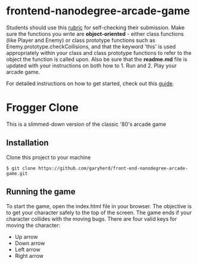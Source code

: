 frontend-nanodegree-arcade-game
===============================

Students should use this [rubric](https://review.udacity.com/#!/projects/2696458597/rubric) for self-checking their submission. Make sure the functions you write are **object-oriented** - either class functions (like Player and Enemy) or class prototype functions such as Enemy.prototype.checkCollisions, and that the keyword 'this' is used appropriately within your class and class prototype functions to refer to the object the function is called upon. Also be sure that the **readme.md** file is updated with your instructions on both how to 1. Run and 2. Play your arcade game.

For detailed instructions on how to get started, check out this [guide](https://docs.google.com/document/d/1v01aScPjSWCCWQLIpFqvg3-vXLH2e8_SZQKC8jNO0Dc/pub?embedded=true).

# Frogger Clone

This is a slimmed-down version of the classic '80's arcade game

## Installation
Clone this project to your machine

`$ git clone https://github.com/garyherd/front-end-nanodegree-arcade-game.git`

## Running the game
To start the game, open the index.html file in your browser. The objective is to get your character safely to the top of the screen. The game ends if your character collides with the moving bugs. There are four valid keys for moving the character:
* Up arrow
* Down arrow
* Left arrow
* Right arrow
